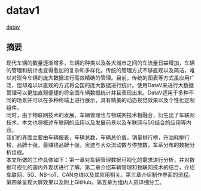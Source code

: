 # datav1
[datav](https://datav.aliyuncs.com/share/330d366e45871cc383141168690f7711)
## 摘要
  现代车辆的数量逐渐增多，车辆的种类以及各大城市之间的车流量日益增加，车辆的管理和统计也变得愈加的复杂和多样化。传统的管理方式不够直观以及简洁，难以对现今车辆的庞大数据进行高效精确的管理。目前，传统的图表等方式虽应用广泛，但却难以以直观的方式将全国的庞大数据进行统计。使用DataV来进行大数据管理可以更加直观便捷的将全国车辆数据统计并且表现出来。DataV适用于多种不同的场景并可以在多种终端上进行展示，具有精美的动态视觉效果以及个性化定制组件。  
  同时，由于物联网技术的发展，车辆管理也与物联网技术相融合，衍生出了车联网技术，本文也将概述车联网的应用以及发展前景以及车联网与5G结合的应用等内容。  
  我们的界面主要由车辆报表，车辆总数，车辆总价值，销量排行榜，升油耗排行榜，品牌十强，最赚钱品牌十强，奥迪与大众流动数与停放数，车系分布的数据分析组成。  
  本文所做的工作具体如下：第一章对车辆管理数据可视化的需求进行分析，并对数据可视化的国内外现状进行了解。第二章介绍车辆管理和物联网技术的结合，介绍车联网、5G、NB-IoT、CAN总线以及其应用相关。第三章介绍制作界面的流程。第四章呈现大屏效果以及附上GitHub。第五章为组内人员详细分工。  
